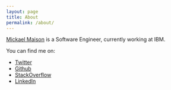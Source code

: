 ```yaml
---
layout: page
title: About
permalink: /about/
---
```


[Mickael Maison](https://mickaelmaison.com) is a Software Engineer, currently working at IBM.

You can find me on:

- [Twitter](https://www.twitter.com/MickaelMaison)
- [Github](https://github.com/mimaison)
- [StackOverflow](https://stackoverflow.com/story/mickaelmaison)
- [LinkedIn](https://www.linkedin.com/in/mickaelmaison)
